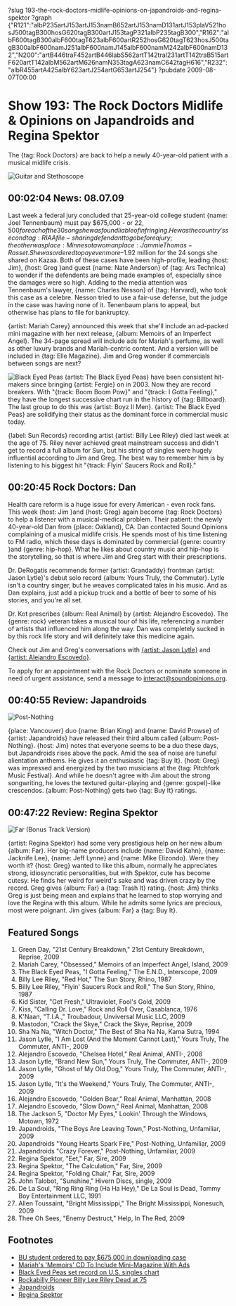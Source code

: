 ?slug 193-the-rock-doctors-midlife-opinions-on-japandroids-and-regina-spektor
?graph {"R121":"albP235artJ153artJ153namB652artJ153namD131artJ153plaV521hosJ500tagB300hosG620tagB300artJ153tagP321albP235tagB300","R162":"albF600tagB300albF600tagT623albF600artR252hosG620tagT623hosJ500tagB300albF600namJ251albF600namJ145albF600namM242albF600namD132","N200":"artB446traF452artB446labS562artT142traI231artT142traB515artF620artT142albM562artM626namN353tagA623namC642tagH616","R232":"albR455artA425albY623artJ254artG653artJ254"}
?pubdate 2009-08-07T00:00

# Show 193: The Rock Doctors Midlife & Opinions on Japandroids and Regina Spektor
The {tag: Rock Doctors} are back to help a newly 40-year-old patient with a musical midlife crisis.

![Guitar and Stethoscope](http://static.soundopinions.org/images/rockdocs/stethoscopeguitar.jpg)

## 00:02:04 News: 08.07.09
Last week a federal jury concluded that 25-year-old college student {name: Joel Tennenbaum} must pay $675,000 - or $22,500 for each of the 30 songs he was found liable of infringing. He was the country's second {tag: RIAA} file-sharing defendant to go before a jury; the other was {place: Minnesota }woman {place: Jammie Thomas-Rasset}. She was ordered to pay even more–$1.92 million for the 24 songs she shared on Kazaa. Both of these cases have been high-profile, leading {host: Jim}, {host: Greg }and guest {name: Nate Anderson} of {tag: Ars Technica} to wonder if the defendents are being made examples of, especially since the damages were so high. Adding to the media attention was Tennenbaum's lawyer, {name: Charles Nesson} of {tag: Harvard}, who took this case as a celebre. Nesson tried to use a fair-use defense, but the judge in the case was having none of it. Tenenbaum plans to appeal, but otherwise has plans to file for bankruptcy.

{artist: Mariah Carey} announced this week that she'll include an ad-packed mini magazine with her next release, {album: Memoirs of an Imperfect Angel}. The 34-page spread will include ads for Mariah's perfume, as well as other luxury brands and Mariah-centric content. And a version will be included in {tag: Elle Magazine}. Jim and Greg wonder if commercials between songs are next?

![Black Eyed Peas](http://static.soundopinions.org/images/2009/bep.jpg)
{artist: The Black Eyed Peas} have been consistent hit-makers since bringing {artist: Fergie} on in 2003. Now they are record breakers. With "{track: Boom Boom Pow}" and "{track: I Gotta Feeling}," they have the longest successive chart run in the history of {tag: Billboard}. The last group to do this was {artist: Boyz II Men}. {artist: The Black Eyed Peas} are solidifying their status as the dominant force in commercial music today.

{label: Sun Records} recording artist {artist: Billy Lee Riley} died last week at the age of 75. Riley never achieved great mainstream success and didn't get to record a full album for Sun, but his string of singles were hugely influential according to Jim and Greg. The best way to remember him is by listening to his biggest hit "{track: Flyin' Saucers Rock and Roll}."

## 00:20:45 Rock Doctors: Dan
Health care reform is a huge issue for every American - even rock fans. This week {host: Jim }and {host: Greg} again become {tag: Rock Doctors} to help a listener with a musical-medical problem. Their patient:  the newly 40-year-old Dan from {place: Oakland}, CA. Dan contacted Sound Opinions complaining of a musical midlife crisis. He spends most of his time listening to FM radio, which these days is dominated by commercial {genre: country }and {genre: hip-hop}. What he likes about country music and hip-hop is the storytelling, so that is where Jim and Greg start with their prescriptions.

Dr. DeRogatis recommends former {artist: Grandaddy} frontman {artist: Jason Lytle}'s debut solo record {album: Yours Truly, the Commuter}. Lytle isn't a country singer, but he weaves complicated tales in his music. And as Dan explains, just add a pickup truck and a bottle of beer to some of his stories, and you're all set.

Dr. Kot prescribes {album: Real Animal} by {artist: Alejandro Escovedo}. The {genre: rock} veteran takes a musical tour of his life, referencing a number of artists that influenced him along the way. Dan was completely sucked in by this rock life story and will definitely take this medicine again.

Check out Jim and Greg's conversations with [{artist: Jason Lytle}](show/36/) and [{artist: Alejandro Escovedo}](show/156/).

To apply for an appointment with the Rock Doctors or nominate someone in need of urgent assistance, send a message to interact@soundopinions.org.

## 00:40:55 Review: Japandroids
![Post-Nothing](http://is1.mzstatic.com/image/thumb/Music/v4/c9/c4/a6/c9c4a6c3-d944-46d1-0d64-319e9daf4c11/source/600x600bb.jpg "310972126/319402891")

{place: Vancouver} duo {name: Brian King} and {name: David Prowse} of {artist: Japandroids} have released their third album called {album: Post-Nothing}. {host: Jim} notes that everyone seems to be a duo these days, but Japandroids rises above the pack. Amid the sea of noise are tuneful alientation anthems. He gives it an enthusiastic {tag: Buy It}. {host: Greg} was impressed and energized by the two musicians at the {tag: Pitchfork Music Festival}. And while he doesn't agree with Jim about the strong songwriting, he loves the textured guitar-playing and {genre: gospel}-like crescendos. {album: Post-Nothing} gets two {tag: Buy It} ratings.

## 00:47:22 Review: Regina Spektor
![Far (Bonus Track Version)](http://is3.mzstatic.com/image/thumb/Music/v4/bb/79/26/bb79267a-637f-745d-cc06-739757071bcb/source/600x600bb.jpg "20006408/317333978")

{artist: Regina Spektor} had some very prestigious help on her new album {album: Far}. Her big-name producers include {name: David Kahn}, {name: Jacknife Lee}, {name: Jeff Lynne} and {name: Mike Elizondo}. Were they worth it? {host: Greg} wanted to like this album, normally he appreciates strong, idiosyncratic personalities, but with Spektor, cute has become cutesy. He finds her weird for weird's sake and was driven crazy by the record. Greg gives {album: Far} a {tag: Trash It} rating. {host: Jim} thinks Greg is just being mean and explains that he learned to stop worrying and love the Regina with this album. While he admits some lyrics are precious, most were poignant. Jim gives {album: Far} a {tag: Buy It}.

## Featured Songs
1. Green Day, "21st Century Breakdown," 21st Century Breakdown, Reprise, 2009
2. Mariah Carey, "Obsessed," Memoirs of an Imperfect Angel, Island, 2009
3. The Black Eyed Peas, "I Gotta Feeling," The E.N.D., Interscope, 2009
4. Billy Lee Riley, "Red Hot," The Sun Story, Rhino, 1987
5. Billy Lee Riley, "Flyin' Saucers Rock and Roll," The Sun Story, Rhino, 1987
6. Kid Sister, "Get Fresh," Ultraviolet, Fool's Gold, 2009
7. Kiss, "Calling Dr. Love," Rock and Roll Over, Casablanca, 1976
8. K'Naan, "T.I.A.," Troubadour, Unviversal Music LLC, 2009
9. Mastodon, "Crack the Skye," Crack the Skye, Reprise, 2009
10. Sha Na Na, "Witch Doctor," The Best of Sha Na Na, Kama Sutra, 1994
11. Jason Lytle, "I Am Lost (And the Moment Cannot Last)," Yours Truly, The Commuter, ANTI-, 2009
12. Alejandro Escovedo, "Chelsea Hotel," Real Animal, ANTI-, 2008
13. Jason Lytle, "Brand New Sun," Yours Truly, The Commuter, ANTI-, 2009
14. Jason Lytle, "Ghost of My Old Dog," Yours Truly, The Commuter, ANTI-, 2009
15. Jason Lytle, "It's the Weekend," Yours Truly, The Commuter, ANTI-, 2009
16. Alejandro Escovedo, "Golden Bear," Real Animal, Manhattan, 2008
17. Alejandro Escovedo, "Slow Down," Real Animal, Manhattan, 2008
18. The Jackson 5, "Doctor My Eyes," Lookin' Through the Windows, Motown, 1972
19. Japandroids, "The Boys Are Leaving Town," Post-Nothing, Unfamiliar, 2009
20. Japandroids "Young Hearts Spark Fire," Post-Nothing, Unfamiliar, 2009
21. Japandroids "Crazy Forever," Post-Nothing, Unfamiliar, 2009
22. Regina Spektor, "Eet," Far, Sire, 2009
23. Regina Spektor, "The Calculation," Far, Sire, 2009
24. Regina Spektor, "Folding Chair," Far, Sire, 2009
25. John Talobot, "Sunshine," Hivern Discs, single, 2009
26. De La Soul, "Ring Ring Ring (Ha Ha Hey)," De La Soul is Dead, Tommy Boy Entertainment LLC, 1991
27. Allen Toussaint, "Bright Mississippi," The Bright Mississippi, Nonesuch, 2009
28. Thee Oh Sees, "Enemy Destruct," Help, In The Red, 2009

## Footnotes
- [BU student ordered to pay $675,000 in downloading case](http://www.wbur.org/2009/07/28/music-download-trial)
- [Mariah's 'Memoirs' CD To Include Mini-Magazine With Ads](http://www.billboard.com/articles/news/267867/mariahs-memoirs-cd-to-include-mini-magazine-with-ads)
- [Black Eyed Peas set record on U.S. singles chart](http://www.reuters.com/article/2009/07/30/us-singles-idUSTRE56T6VM20090730)
- [Rockabilly Pioneer Billy Lee Riley Dead at 75](http://www.cmt.com/news/country-music/1617445/rockabilly-pioneer-billy-lee-riley-dead-at-75.jhtml)
- [Japandroids](http://japandroids.com/)
- [Regina Spektor](http://www.reginaspektor.com/)
